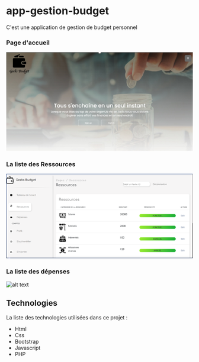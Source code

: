 # app-gestion-budget
C'est une application de gestion de budget personnel
### Page d'accueil
![page d'accueil](./assets/img/PageAccueil.PNG)
### La liste des Ressources
![alt text](assets/img/ListeRessources.PNG)
### La liste des dépenses
![alt text](assets/img/ListeD%C3%A9penses.PNG)
## Technologies
La liste des technologies utilisées dans ce projet : 
- Html
- Css
- Bootstrap
- Javascript
- PHP


